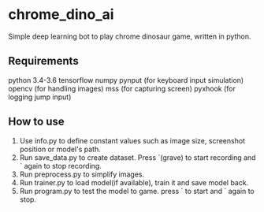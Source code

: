 # chrome_dino_ai
Simple deep learning bot to play chrome dinosaur game, written in python.

## Requirements
python 3.4-3.6
tensorflow
numpy
pynput (for keyboard input simulation)
opencv (for handling images)
mss (for capturing screen)
pyxhook (for logging jump input)

## How to use
1. Use info.py to define constant values such as image size, screenshot position or model's path.
2. Run save_data.py to create dataset. Press \`(grave) to start recording and \` again to stop recording.
3. Run preprocess.py to simplify images.
4. Run trainer.py to load model(if available), train it and save model back.
5. Run program.py to test the model to game. press \` to start and \` again to stop.
